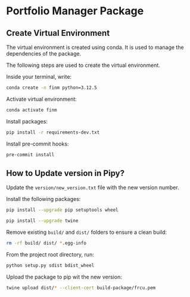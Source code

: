 # Portfolio Manager Package

## Create Virtual Environment
The virtual environment is created using conda. It is used to manage the dependencies of the package.

The following steps are used to create the virtual environment.

Inside your terminal, write:
```bash
conda create -n finm python=3.12.5
```

Activate virtual environment:
```bash
conda activate finm
```

Install packages:
```bash
pip install -r requirements-dev.txt
```

Install pre-commit hooks:
```bash
pre-commit install
```

## How to Update version in Pipy?

Update the `version/new_version.txt` file with the new version number.

Install the following packages:

```bash
pip install --upgrade pip setuptools wheel
```

```bash
pip install --upgrade twine
```

Remove existing `build/` and `dist/` folders to ensure a clean build:
```bash
rm -rf build/ dist/ *.egg-info
```

From the project root directory, run:

```bash
python setup.py sdist bdist_wheel
```

Upload the package to pip wit the new version:

```bash
twine upload dist/* --client-cert build-package/frcu.pem
```